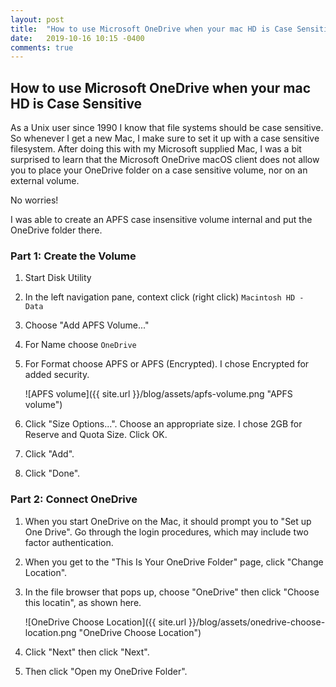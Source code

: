 ```yaml
---
layout: post
title:  "How to use Microsoft OneDrive when your mac HD is Case Sensitive"
date:   2019-10-16 10:15 -0400
comments: true
---
```


## How to use Microsoft OneDrive when your mac HD is Case Sensitive

As a Unix user since 1990 I know that file systems should be case
sensitive.  So whenever I get a new Mac, I make sure to set it up with
a case sensitive filesystem.  After doing this with my Microsoft
supplied Mac, I was a bit surprised to learn that the Microsoft
OneDrive macOS client does not allow you to place your OneDrive folder
on a case sensitive volume, nor on an external volume.

No worries!

I was able to create an APFS case insensitive volume internal and put
the OneDrive folder there.

### Part 1: Create the Volume

1. Start Disk Utility

2. In the left navigation pane, context click (right click) `Macintosh
   HD - Data`

3. Choose "Add APFS Volume..."

4. For Name choose `OneDrive`

5. For Format choose APFS or APFS (Encrypted).  I chose Encrypted for
   added security.

   ![APFS volume]({{ site.url }}/blog/assets/apfs-volume.png "APFS volume")

6. Click "Size Options...".  Choose an appropriate size.  I chose 2GB
   for Reserve and Quota Size.  Click OK.

7. Click "Add".

8. Click "Done".

### Part 2: Connect OneDrive

1. When you start OneDrive on the Mac, it should prompt you to "Set up
   One Drive".  Go through the login procedures, which may include two
   factor authentication.

2. When you get to the "This Is Your OneDrive Folder" page, click
   "Change Location".

3. In the file browser that pops up, choose "OneDrive" then click
   "Choose this locatin", as shown here.

   ![OneDrive Choose Location]({{ site.url }}/blog/assets/onedrive-choose-location.png "OneDrive Choose Location")

4. Click "Next" then click "Next".

5. Then click "Open my OneDrive Folder".
